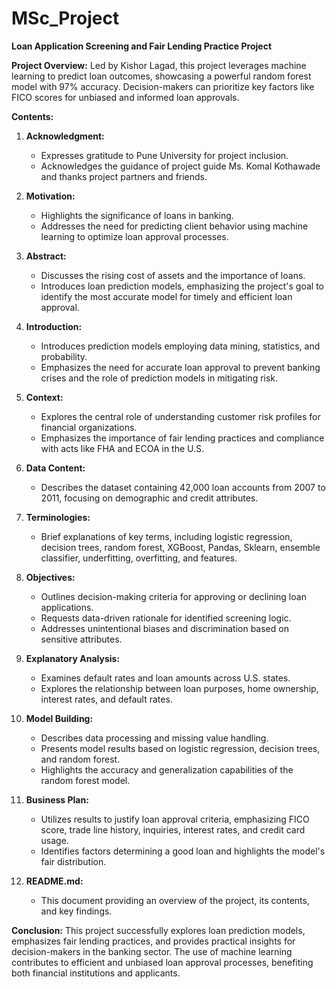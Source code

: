 # MSc_Project

**Loan Application Screening and Fair Lending Practice Project**

**Project Overview:**
Led by Kishor Lagad, this project leverages machine learning to predict loan outcomes, showcasing a powerful random forest model with 97% accuracy. Decision-makers can prioritize key factors like FICO scores for unbiased and informed loan approvals.

**Contents:**
1. **Acknowledgment:**
   - Expresses gratitude to Pune University for project inclusion.
   - Acknowledges the guidance of project guide Ms. Komal Kothawade and thanks project partners and friends.

2. **Motivation:**
   - Highlights the significance of loans in banking.
   - Addresses the need for predicting client behavior using machine learning to optimize loan approval processes.

3. **Abstract:**
   - Discusses the rising cost of assets and the importance of loans.
   - Introduces loan prediction models, emphasizing the project's goal to identify the most accurate model for timely and efficient loan approval.

4. **Introduction:**
   - Introduces prediction models employing data mining, statistics, and probability.
   - Emphasizes the need for accurate loan approval to prevent banking crises and the role of prediction models in mitigating risk.

5. **Context:**
   - Explores the central role of understanding customer risk profiles for financial organizations.
   - Emphasizes the importance of fair lending practices and compliance with acts like FHA and ECOA in the U.S.

6. **Data Content:**
   - Describes the dataset containing 42,000 loan accounts from 2007 to 2011, focusing on demographic and credit attributes.

7. **Terminologies:**
   - Brief explanations of key terms, including logistic regression, decision trees, random forest, XGBoost, Pandas, Sklearn, ensemble classifier, underfitting, overfitting, and features.

8. **Objectives:**
   - Outlines decision-making criteria for approving or declining loan applications.
   - Requests data-driven rationale for identified screening logic.
   - Addresses unintentional biases and discrimination based on sensitive attributes.

9. **Explanatory Analysis:**
   - Examines default rates and loan amounts across U.S. states.
   - Explores the relationship between loan purposes, home ownership, interest rates, and default rates.

10. **Model Building:**
    - Describes data processing and missing value handling.
    - Presents model results based on logistic regression, decision trees, and random forest.
    - Highlights the accuracy and generalization capabilities of the random forest model.

11. **Business Plan:**
    - Utilizes results to justify loan approval criteria, emphasizing FICO score, trade line history, inquiries, interest rates, and credit card usage.
    - Identifies factors determining a good loan and highlights the model's fair distribution.

12. **README.md:**
    - This document providing an overview of the project, its contents, and key findings.

**Conclusion:**
This project successfully explores loan prediction models, emphasizes fair lending practices, and provides practical insights for decision-makers in the banking sector. The use of machine learning contributes to efficient and unbiased loan approval processes, benefiting both financial institutions and applicants.
